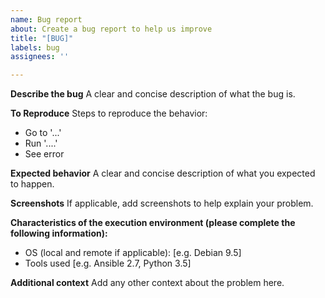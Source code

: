 ```yaml
---
name: Bug report
about: Create a bug report to help us improve
title: "[BUG]"
labels: bug
assignees: ''

---
```


**Describe the bug**
A clear and concise description of what the bug is.

**To Reproduce**
Steps to reproduce the behavior:
 - Go to '...'
 - Run '....'
 - See error

**Expected behavior**
A clear and concise description of what you expected to happen.

**Screenshots**
If applicable, add screenshots to help explain your problem.

**Characteristics of the execution environment (please complete the following information):**
 - OS (local and remote if applicable): [e.g. Debian 9.5]
 - Tools used [e.g. Ansible 2.7, Python 3.5]

**Additional context**
Add any other context about the problem here.

